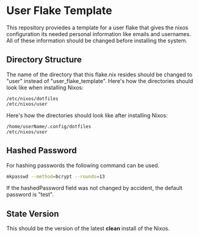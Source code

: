 # User Flake Template
This repository proviedes a template for a user flake that gives the nixos configuration its needed personal information like emails and usernames. All of these information should be changed before installing the system.
## Directory Structure
The name of the directory that this flake.nix resides should be changed to "user" instead of "user_flake_template".
Here's how the directories should look like when installing Nixos:
```
/etc/nixos/dotfiles
/etc/nixos/user
```
Here's how the directories should look like after installing Nixos:
```
/home/userName/.config/dotfiles
/etc/nixos/user
```
## Hashed Password
For hashing passwords the following command can be used.
```sh
mkpasswd --method=bcrypt --rounds=13
```
If the hashedPassword field was not changed by accident, the default password is "test".
## State Version
This should be the version of the latest **clean** install of the Nixos.
